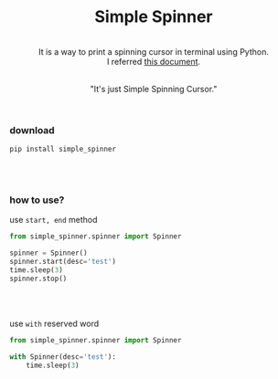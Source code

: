 <div align="center">
 <h1> Simple Spinner </h1>
 <br>
 It is a way to print a spinning cursor in terminal using Python.  <br />
 I referred <a href="https://stackoverflow.com/questions/4995733/how-to-create-a-spinning-command-line-cursor">this document</a>.<br/><br/>

 "It's just Simple Spinning Cursor."
 
<br>
</div>

### **download**
```bash
pip install simple_spinner
```

<br><br>

### **how to use?**

use `start, end` method
```python
from simple_spinner.spinner import Spinner

spinner = Spinner()
spinner.start(desc='test')
time.sleep(3)
spinner.stop()
```

<br><br>

use `with` reserved word
```python
from simple_spinner.spinner import Spinner

with Spinner(desc='test'):
    time.sleep(3)
```


